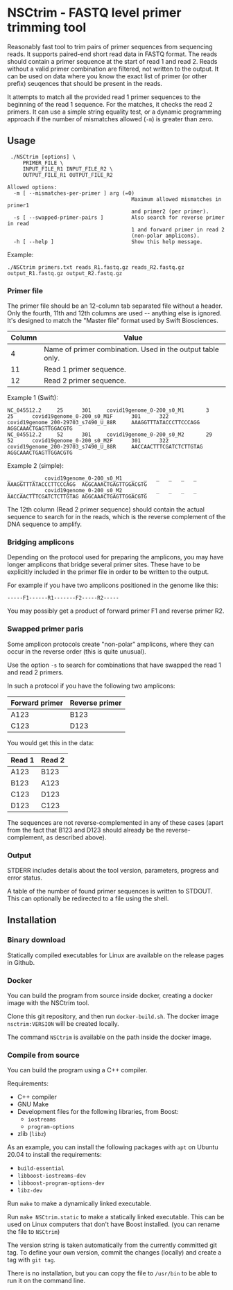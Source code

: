 # NSCtrim - FASTQ level primer trimming tool

Reasonably fast tool to trim pairs of primer sequences from sequencing reads.
It supports paired-end short read data in FASTQ format. The reads should contain
a primer sequence at the start of read 1 and read 2. Reads without a valid
primer combination are filtered, not written to the output. It can be used on
data where you know the exact list of primer (or other prefix) seuqences that
should be present in the reads.

It attempts to match all the provided read 1 primer sequences to the beginning of
the read 1 sequence. For the matches, it checks the read 2 primers. It can use a
simple string equality test, or a dynamic programming approach if the number of 
mismatches allowed (`-m`) is greater than zero.



## Usage

```
 ./NSCtrim [options] \
     PRIMER_FILE \
     INPUT_FILE_R1 INPUT_FILE_R2 \
     OUTPUT_FILE_R1 OUTPUT_FILE_R2 

Allowed options:
  -m [ --mismatches-per-primer ] arg (=0)
                                        Maximum allowed mismatches in primer1 
                                        and primer2 (per primer).
  -s [ --swapped-primer-pairs ]         Also search for reverse primer in read 
                                        1 and forward primer in read 2 
                                        (non-polar amplicons).
  -h [ --help ]                         Show this help message.

```

Example:
```
./NSCtrim primers.txt reads_R1.fastq.gz reads_R2.fastq.gz output_R1.fastq.gz output_R2.fastq.gz
```

### Primer file

The primer file should be an 12-column tab separated file without a header. Only the fourth,
11th and 12th columns are used -- anything else is ignored. It's designed to match the 
"Master file" format used by Swift Biosciences.

| Column | Value        |
|--------|--------------|
| 4      | Name of primer combination. Used in the output table only. |
| 11     | Read 1 primer sequence. |
| 12     | Read 2 primer sequence. |

Example 1 (Swift):

```
NC_045512.2     25      301     covid19genome_0-200_s0_M1       3       25      covid19genome_0-200_s0_M1F      301      322     covid19genome_200-29703_s7490_U_88R     AAAGGTTTATACCCTTCCCAGG  AGGCAAACTGAGTTGGACGTG
NC_045512.2     52      301     covid19genome_0-200_s0_M2       29      52      covid19genome_0-200_s0_M2F      301      322     covid19genome_200-29703_s7490_U_88R     AACCAACTTTCGATCTCTTGTAG AGGCAAACTGAGTTGGACGTG
```

Example 2 (simple):

```
_	_	_	covid19genome_0-200_s0_M1	_	_	_	_	_	_	AAAGGTTTATACCCTTCCCAGG	AGGCAAACTGAGTTGGACGTG
_	_	_	covid19genome_0-200_s0_M2	_	_	_	_	_	_	AACCAACTTTCGATCTCTTGTAG	AGGCAAACTGAGTTGGACGTG
```

The 12th column (Read 2 primer sequence) should contain the actual sequence to search for in
the reads, which is the reverse complement of the DNA sequence to amplify.


### Bridging amplicons

Depending on the protocol used for preparing the amplicons, you may have longer amplicons
that bridge several primer sites. These have to be explicitly included in the primer file in order to
be written to the output.

For example if you have two amplicons positioned in the genome like this:
```
-----F1------R1-------F2-----R2-----
```
You may possibly get a product of forward primer F1 and reverse primer R2.


### Swapped primer paris

Some amplicon protocols create "non-polar" amplicons, where they can occur in the reverse
order (this is quite unusual).

Use the option `-s` to search for combinations that have swapped the read 1 and read 2 primers.

In such a protocol if you have the following two amplicons:

| Forward primer | Reverse primer        |
|--------|--------------|
| A123   | B123 |
| C123   | D123 |


You would get this in the data:

| Read 1 | Read 2   |
|--------|------|
| A123   | B123 |
| B123   | A123 |
| C123   | D123 |
| D123   | C123 |

The sequences are not reverse-complemented in any of these cases (apart from the fact that
B123 and D123 should already be the reverse-complement, as described above).


### Output

STDERR includes detalis about the tool version, parameters, progress and error status.

A table of the number of found primer sequences is written to STDOUT. This can optionally
be redirected to a file using the shell.


## Installation

### Binary download

Statically compiled executables for Linux are available on the release pages in Github.

### Docker

You can build the program from source inside docker, creating a docker image with the NSCtrim tool.

Clone this git repository, and then run `docker-build.sh`. The docker image `nsctrim:VERSION` will be created locally.

The command `NSCtrim` is available on the path inside the docker image.

### Compile from source

You can build the program using a C++ compiler.

Requirements:

* C++ compiler
* GNU Make
* Development files for the following libraries, from Boost:
    * `iostreams`
    * `program-options`
* zlib (`libz`)

As an example, you can install the following packages with `apt` on Ubuntu 20.04 to install the requirements:

* `build-essential`
* `libboost-iostreams-dev`
* `libboost-program-options-dev`
* `libz-dev`


Run `make` to make a dynamically linked executable.

Run `make NSCtrim.static` to make a statically linked executable. This can be used on Linux computers that don't have Boost installed. (you can rename the file to `NSCtrim`)

The version string is taken automatically from the currently committed git tag. To define your own version, commit the changes (locally) and create a tag with `git tag`.

There is no installation, but you can copy the file to `/usr/bin` to be able to run it on the command line.
